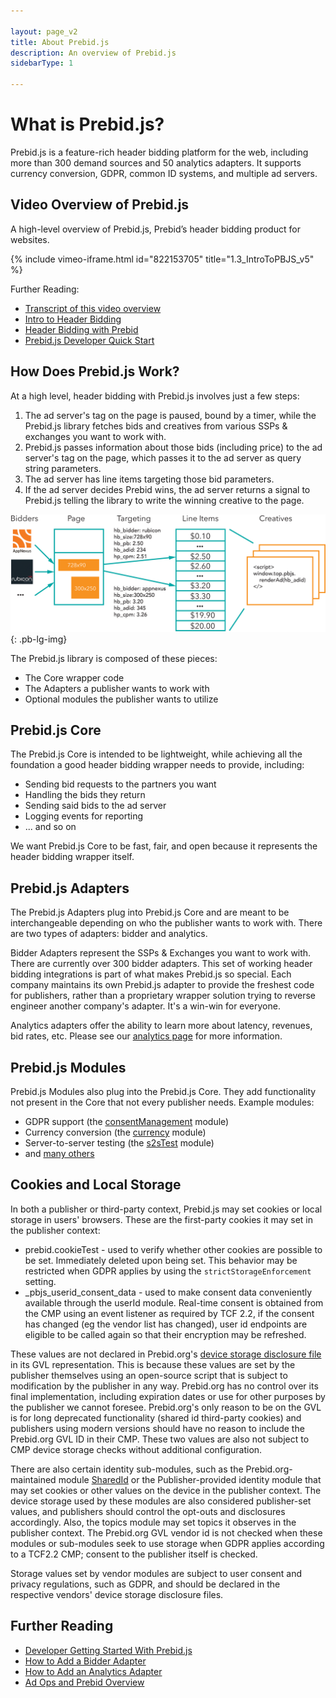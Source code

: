 ```yaml
---

layout: page_v2
title: About Prebid.js
description: An overview of Prebid.js
sidebarType: 1

---
```

 
# What is Prebid.js?

Prebid.js is a feature-rich header bidding platform for the web, including more than 300 demand sources and 50 analytics adapters. It supports currency conversion, GDPR, common ID systems, and multiple ad servers.

## Video Overview of Prebid.js

A high-level overview of Prebid.js, Prebid’s header bidding product for websites.

{% include vimeo-iframe.html id="822153705" title="1.3_IntroToPBJS_v5" %}

Further Reading:

- [Transcript of this video overview](/prebid/prebidjs-video.html)
- [Intro to Header Bidding](/overview/intro-to-header-bidding.html)
- [Header Bidding with Prebid](/overview/intro.html#header-bidding-with-prebid)
- [Prebid.js Developer Quick Start](/dev-docs/getting-started.html)

## How Does Prebid.js Work?

At a high level, header bidding with Prebid.js involves just a few steps:

1. The ad server's tag on the page is paused, bound by a timer, while the Prebid.js library fetches bids and creatives from various SSPs & exchanges you want to work with.
1. Prebid.js passes information about those bids (including price) to the ad server's tag on the page, which passes it to the ad server as query string parameters.
1. The ad server has line items targeting those bid parameters.
1. If the ad server decides Prebid wins, the ad server returns a signal to Prebid.js telling the library to write the winning creative to the page.

![Ad Ops Diagram](/assets/images/adops-intro.png){: .pb-lg-img}

The Prebid.js library is composed of these pieces:

- The Core wrapper code
- The Adapters a publisher wants to work with
- Optional modules the publisher wants to utilize

## Prebid.js Core

The Prebid.js Core is intended to be lightweight, while achieving all the foundation a good header bidding wrapper needs to provide, including:

- Sending bid requests to the partners you want
- Handling the bids they return
- Sending said bids to the ad server
- Logging events for reporting
- ... and so on

We want Prebid.js Core to be fast, fair, and open because it represents the header bidding wrapper itself.

## Prebid.js Adapters

The Prebid.js Adapters plug into Prebid.js Core and are meant to be interchangeable depending on who the publisher wants to work with. There are two types of adapters: bidder and analytics.

Bidder Adapters represent the SSPs & Exchanges you want to work with. There are currently over 300 bidder adapters. This set of working header bidding integrations is part of what makes Prebid.js so special. Each company maintains its own Prebid.js adapter to provide the freshest code for publishers, rather than a proprietary wrapper solution trying to reverse engineer another company's adapter. It's a win-win for everyone.

Analytics adapters offer the ability to learn more about latency, revenues, bid rates, etc. Please see our [analytics page](/dev-docs/integrate-with-the-prebid-analytics-api.html) for more information.

## Prebid.js Modules

Prebid.js Modules also plug into the Prebid.js Core. They add functionality not present
in the Core that not every publisher needs. Example modules:

- GDPR support (the [consentManagement]({{site.baseurl}}/dev-docs/modules/consentManagement.html) module)
- Currency conversion (the [currency]({{site.baseurl}}/dev-docs/modules/currency.html) module)
- Server-to-server testing (the [s2sTest]({{site.baseurl}}/dev-docs/modules/s2sTesting.html) module)
- and [many others](/dev-docs/modules/index.html)

## Cookies and Local Storage

In both a publisher or third-party context, Prebid.js may set cookies or local storage in users' browsers. These are the first-party cookies it may set in the publisher context:

- prebid.cookieTest - used to verify whether other cookies are possible to be set. Immediately deleted upon being set. This behavior may be restricted when GDPR applies by using the `strictStorageEnforcement` setting.
- _pbjs_userid_consent_data - used to make consent data conveniently available through the userId module. Real-time consent is obtained from the CMP using an event listener as required by TCF 2.2, if the consent has changed (eg the vendor list has changed), user id endpoints are eligible to be called again so that their encryption may be refreshed.

These values are not declared in Prebid.org's [device storage disclosure file](https://docs.prebid.org/prebid/deviceStorageDisclosure.json) in its GVL representation. This is because these values are set by the publisher themselves using an open-source script that is subject to modification by the publisher in any way. Prebid.org has no control over its final implementation, including expiration dates or use for other purposes by the publisher we cannot foresee. Prebid.org's only reason to be on the GVL is for long deprecated functionality (shared id third-party cookies) and publishers using modern versions should have no reason to include the Prebid.org GVL ID in their CMP. These two values are also not subject to CMP device storage checks without additional configuration.

There are also certain identity sub-modules, such as the Prebid.org-maintained module [SharedId](/identity/sharedid.html) or the Publisher-provided identity module that may set cookies or other values on the device in the publisher context. The device storage used by these modules are also considered publisher-set values, and publishers should control the opt-outs and disclosures accordingly. Also, the topics module may set topics it observes in the publisher context. The Prebid.org GVL vendor id is not checked when these modules or sub-modules seek to use storage when GDPR applies according to a TCF2.2 CMP; consent to the publisher itself is checked.

Storage values set by vendor modules are subject to user consent and privacy regulations, such as GDPR, and should be declared in the respective vendors' device storage disclosure files.

## Further Reading

- [Developer Getting Started With Prebid.js](/dev-docs/getting-started.html)
- [How to Add a Bidder Adapter](/dev-docs/bidder-adaptor.html)
- [How to Add an Analytics Adapter](/dev-docs/integrate-with-the-prebid-analytics-api.html)
- [Ad Ops and Prebid Overview](/adops/before-you-start.html)
